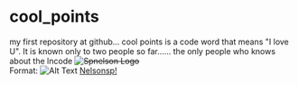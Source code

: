 # cool_points
my first repository at github...
cool points is a code word that means "I love U". It is known only to two people so far......
the only people who knows about the lncode
~~![Spnelson Logo](/images/logo.png)~~  
Format: ![Alt Text](url)  [Nelsonsp!](http://nelsonsp.com)
